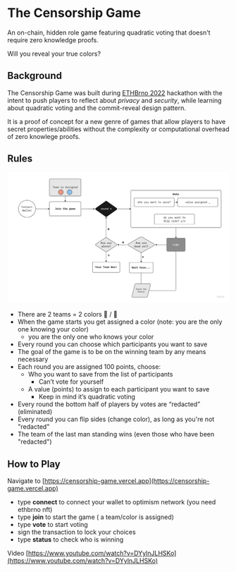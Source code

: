 # The Censorship Game

An on-chain, hidden role game featuring quadratic voting that doesn't require zero knowledge proofs. 

Will you reveal your true colors?

## Background
The Censorship Game was built during [ETHBrno 2022](https://ethbrno.cz) hackathon with the intent to push players to reflect about _privacy_ and _security_, while learning about quadratic voting and the commit-reveal design pattern. 

It is a proof of concept for a new genre of games that allow players to have secret properties/abilities without the complexity or computational overhead of zero knowlege proofs.

## Rules 

![Censorship Game flow](CG_flow.jpg)

- There are 2 teams = 2 colors 🔴 / 🔵
- When the game starts you get assigned a color (note: you are the only one knowing your color)
  - you are the only one who knows your color
- Every round you can choose which participants you want to save
- The goal of the game is to be on the winning team by any means necessary
- Each round you are assigned 100 points, choose:
  - Who you want to save from the list of participants
    - Can’t vote for yourself 
  - A value (points) to assign to each participant you want to save
    - Keep in mind it’s quadratic voting 
 - Every round the bottom half of players by votes are “redacted” (eliminated)
 - Every round you can flip sides (change color), as long as you're not "redacted"
 - The team of the last man standing wins (even those who have been "redacted")


## How to Play

Navigate to [https://censorship-game.vercel.app](https://censorship-game.vercel.app)

- type **connect** to connect your wallet to optimism network (you need ethbrno nft)
- type **join** to start the game ( a team/color is assigned)
- type **vote** to start voting
- sign the transaction to lock your choices
- type **status** to check who is winning

Video [https://www.youtube.com/watch?v=DYylnJLHSKo](https://www.youtube.com/watch?v=DYylnJLHSKo)
